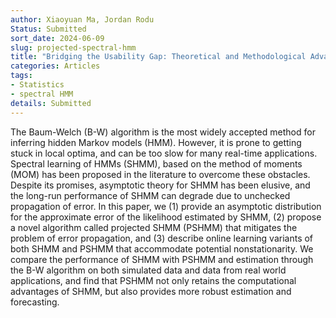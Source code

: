 ```yaml
---
author: Xiaoyuan Ma, Jordan Rodu
Status: Submitted
sort_date: 2024-06-09
slug: projected-spectral-hmm
title: "Bridging the Usability Gap: Theoretical and Methodological Advances for Spectral Learning of Hidden Markov Models"
categories: Articles
tags:
- Statistics
- spectral HMM
details: Submitted
---
```


The Baum-Welch (B-W) algorithm is the most widely accepted method for inferring hidden Markov models (HMM). However, it is prone to getting stuck in local optima, and can be too slow for many real-time applications.  Spectral learning of HMMs (SHMM), based on the method of moments (MOM) has been proposed in the literature to overcome these obstacles. Despite its promises, asymptotic theory for SHMM has been elusive, and the long-run performance of SHMM can degrade due to unchecked propagation of error.  In this paper, we (1) provide an asymptotic distribution for the approximate error of the likelihood estimated by SHMM, (2) propose a novel algorithm called projected SHMM (PSHMM) that mitigates the problem of error propagation, and (3) describe online learning variants of both SHMM and PSHMM that accommodate potential nonstationarity. We compare the performance of SHMM with PSHMM and estimation through the B-W algorithm on both simulated data and data from real world applications, and find that PSHMM not only retains the computational advantages of SHMM, but also provides more robust estimation and forecasting.